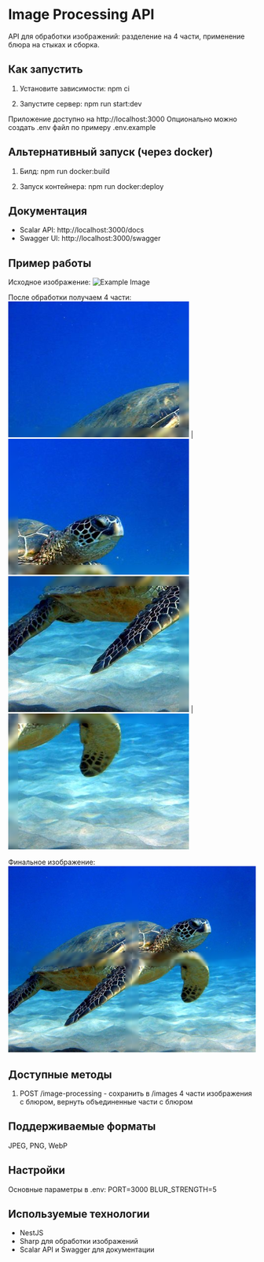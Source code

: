# Image Processing API

API для обработки изображений: разделение на 4 части, применение блюра на стыках и сборка.

## Как запустить

1. Установите зависимости:
npm ci

2. Запустите сервер:
npm run start:dev

Приложение доступно на http://localhost:3000
Опционально можно создать .env файл по примеру .env.example

## Альтернативный запуск (через docker)

1. Билд:
npm run docker:build

2. Запуск контейнера:
npm run docker:deploy

## Документация

- Scalar API: http://localhost:3000/docs
- Swagger UI: http://localhost:3000/swagger

## Пример работы

Исходное изображение:
![Example Image](/.example.jpg)

После обработки получаем 4 части:
![Part 1](./images/1.png) | ![Part 2](./images/2.png)
![Part 4](./images/4.png) | ![Part 3](./images/3.png)

Финальное изображение:
![Result Image](./result.png)

## Доступные методы

1. POST /image-processing - сохранить в /images 4 части изображения с блюром, вернуть объединенные части с блюром

## Поддерживаемые форматы

JPEG, PNG, WebP

## Настройки

Основные параметры в .env:
PORT=3000
BLUR_STRENGTH=5

## Используемые технологии

- NestJS
- Sharp для обработки изображений
- Scalar API и Swagger для документации
